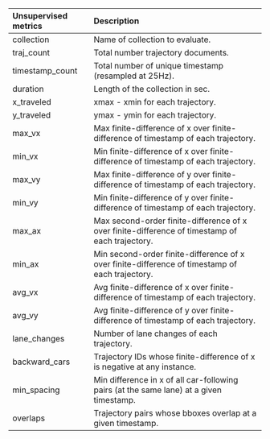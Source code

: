 Unsupervised metrics|Description
:---|:---
collection|Name of collection to evaluate.
traj_count|Total number trajectory documents.
timestamp_count|Total number of unique timestamp (resampled at 25Hz).
duration|Length of the collection in sec.
x_traveled|xmax - xmin for each trajectory.
y_traveled|ymax - ymin for each trajectory.
max_vx|Max finite-difference of x over finite-difference of timestamp of each trajectory.
min_vx|Min finite-difference of x over finite-difference of timestamp of each trajectory.
max_vy|Max finite-difference of y over finite-difference of timestamp of each trajectory.
min_vy|Min finite-difference of y over finite-difference of timestamp of each trajectory.
max_ax|Max second-order finite-difference of x over finite-difference of timestamp of each trajectory.
min_ax|Min second-order finite-difference of x over finite-difference of timestamp of each trajectory.
avg_vx|Avg finite-difference of x over finite-difference of timestamp of each trajectory.
avg_vy|Avg finite-difference of y over finite-difference of timestamp of each trajectory.
lane_changes|Number of lane changes of each trajectory.
backward_cars|Trajectory IDs whose finite-difference of x is negative at any instance.
min_spacing|Min difference in x of all car-following pairs (at the same lane) at a given timestamp.
overlaps|Trajectory pairs whose bboxes overlap at a given timestamp.


